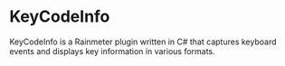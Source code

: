 # KeyCodeInfo
 KeyCodeInfo is a Rainmeter plugin written in C# that captures keyboard events and displays key information in various formats.
